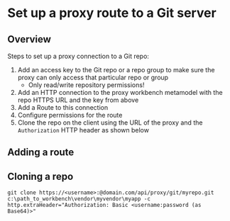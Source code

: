 # Set up a proxy route to a Git server

## Overview

Steps to set up a proxy connection to a Git repo:

1. Add an access key to the Git repo or a repo group to make sure the proxy can only access that particular repo or group
	- Only read/write repository permissions!
2. Add an HTTP connection to the proxy workbench metamodel with the repo HTTPS URL and the key from above
3. Add a Route to this connection
4. Configure permissions for the route 
5. Clone the repo on the client using the URL of the proxy and the `Authorization` HTTP header as shown below

## Adding a route

## Cloning a repo

`git clone https://<username>:@domain.com/api/proxy/git/myrepo.git c:\path_to_workbench\vendor\myvendor\myapp -c http.extraHeader="Authorization: Basic <username:password (as Base64)>"`